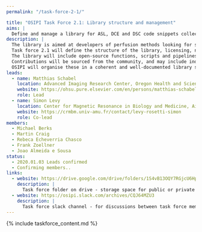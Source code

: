 ```yaml
---
permalink: "/task-force-2-1/"

title: "OSIPI Task Force 2.1: Library structure and management"
aims: |
  Define and manage a library for ASL, DCE and DSC code snippets collected and harmonized by task forces 2.2 and 2.3. 
description: |
  The library is aimed at developers of perfusion methods looking for specific functionality or development templates, or who want to share their own in-house developments with others. 
  Task force 2.1 will define the structure of the library, licensing, naming conventions, documentation conventions, version control, code review, etc. . 
  The library will include open-source functions, scripts and pipelines for perfusion imaging analysis. 
  Contributions will be sourced from the community, and may include individual functions and more complete pipelines in various programming languages. 
  OSIPI will organise these in a coherent and well-documented library structure, then identify and develop any missing functionality.
leads:
  - name: Matthias Schabel
    location: Advanced Imaging Research Center, Oregon Health and Sciences University
    website: https://ohsu.pure.elsevier.com/en/persons/matthias-schabel
    role: Lead
  - name: Simon Levy
    location: Center for Magnetic Resonance in Biology and Medicine, Aix-Marseille University
    website: https://crmbm.univ-amu.fr/contact/levy-rosetti-simon
    role: Co-lead
members:
  - Michael Berks
  - Martin Craig
  - Rebeca Echeverria Chasco
  - Frank Zoellner
  - Joao Almeida e Sousa
status:
  - 2020.01.03 Leads confirmed
  - Confirming members..
links:
  - website: https://drive.google.com/drive/folders/1S4vB13OQY7RGjcU6HpAxNmOU5Dwwdp1z
    description: |
      Task force folder on drive - storage space for public or private documents developed by the task force.
  - website: https://osipi.slack.com/archives/CQJ64MZU3
    description: |
      Task force slack channel - for discussions between task force members.
---
```


{% include taskforce_content.md %}
<!--- Please include your task force contents below, free formatting -->